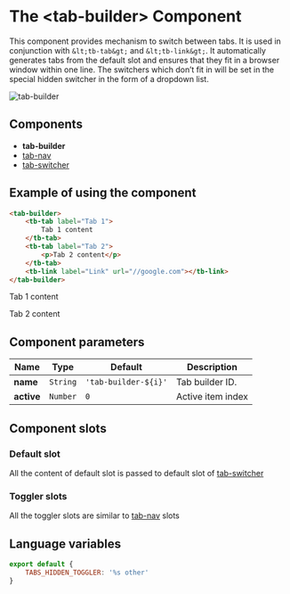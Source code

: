 # The &lt;tab-builder&gt; Component

This component provides mechanism to switch between tabs. It is used in conjunction with `&lt;tb-tab&gt;` and `&lt;tb-link&gt;`. It automatically generates tabs from the default slot and ensures that they fit in a browser window within one line. The switchers which don’t fit in will be set in the special hidden switcher in the form of a dropdown list.

![tab-builder](/assets/awema-pl/tab-builder/img/docs/tab-builder.gif)


## Components

- **tab-builder**
- [tab-nav](./tab-nav.md)
- [tab-switcher](./tab-switcher.md)


## Example of using the component

```html
<tab-builder>
    <tb-tab label="Tab 1">
        Tab 1 content
    </tb-tab>
    <tb-tab label="Tab 2">
        <p>Tab 2 content</p>
    </tb-tab>
    <tb-link label="Link" url="//google.com"></tb-link>
</tab-builder>
```
<div class="vue-example">
<tab-builder>
    <tb-tab label="Tab 1">
        Tab 1 content
    </tb-tab>
    <tb-tab label="Tab 2">
        <p>Tab 2 content</p>
    </tb-tab>
    <tb-link label="Link" url="//google.com"></tb-link>
</tab-builder>
</div>


## Component parameters

| Name       | Type     | Default              |Description        |
|------------|:--------:|----------------------|-------------------|
| **name**   | `String` | `'tab-builder-${i}'` | Tab builder ID.   |
| **active** | `Number` | `0`                  | Active item index |


## Component slots

### Default slot

All the content of default slot is passed to default slot of [tab-switcher](./tab-switcher.md)

### Toggler slots

All the toggler slots are similar to [tab-nav](./tab-nav.md) slots


## Language variables

```javascript
export default {
    TABS_HIDDEN_TOGGLER: '%s other'
}
```
